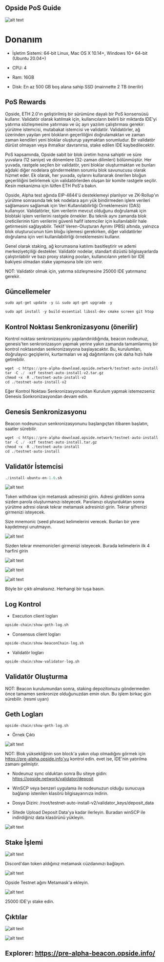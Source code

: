 ## Opside PoS Guide
![alt text](https://i.hizliresim.com/8nzb9w2.jpeg)

# Donanım

- İşletim Sistemi: 64-bit Linux, Mac OS X 10.14+, Windows 10+ 64-bit (Ubuntu 20.04+)

- CPU: 4

- Ram: 16GB

- Disk: En az 500 GB boş alana sahip SSD (mainnette 2 TB önerilir)

## PoS Rewards

Opside, ETH 2.0'ın geliştirilmiş bir sürümüne dayalı bir PoS konsensüsü kullanır. Validatör olarak katılmak için, kullanıcıların belirli bir miktarda IDE'yi yatırma sözleşmesine yatırması ve üç ayrı yazılım çalıştırması gerekir: yürütme istemcisi, mutabakat istemcisi ve validatör. Validatörler, ağ üzerinden yayılan yeni blokların geçerliliğini doğrulamaktan ve zaman zaman kendileri yeni bloklar oluşturup yaymaktan sorumludur. Bir validatör dürüst olmayan veya ihmalkar davranırsa, stake edilen IDE kaybedilecektir.

PoS kapsamında, Opside sabit bir blok üretim hızına sahiptir ve süre yuvalara (12 saniye) ve dönemlere (32-zaman dilimleri) bölünmüştür. Her yuvada, rastgele seçilen bir validatör, yeni bloklar oluşturmaktan ve bunları ağdaki diğer nodelara göndermekten sorumlu blok savunucusu olarak hizmet eder. Ek olarak, her yuvada, oylarını kullanarak önerilen bloğun geçerliliğini belirlemek için validatörlerden oluşan bir komite rastgele seçilir. Kesin mekanizma için lütfen ETH PoS'a bakın.

Opside, Alpha test ağında EIP-4844'ü desteklemeyi planlıyor ve ZK-Rollup'ın yürütme sonrasında tek tek nodelara aşırı yük bindirmeden işlem verileri sağlamasını sağlamak için Veri Kullanılabilirliği Örneklemesini (DAS) kullanıyor. Validatörler, tüm verilerin mevcut olduğunu doğrulamak için blobtaki işlem verilerini rastgele örnekler. Bu teknik aynı zamanda blok üreticilerinin tüm verilerini güvenli hafif istemciler için kullanılabilir hale getirmesini sağlayabilir. Teklif Veren-Oluşturan Ayrımı (PBS) altında, yalnızca blok oluşturucunun tüm bloğu işlemesi gerekirken, diğer validatörler doğrulama için veri kullanılabilirliği örneklemesini kullanır.

Genel olarak staking, ağ korumasına katılımı basitleştirir ve ademi merkeziyetçiliği destekler. Validatör nodelar, standart dizüstü bilgisayarlarda çalıştırılabilir ve bazı proxy staking pooları, kullanıcıların yeterli bir IDE bakiyesi olmadan stake yapmasına bile izin verir.

NOT: Validatör olmak için, yatırma sözleşmesine 25000 IDE yatırmanız gerekir.

## Güncellemeler

```python
sudo apt-get update -y && sudo apt-get upgrade -y
```

```python
sudo apt install -y build-essential libssl-dev cmake screen git htop
```


## Kontrol Noktası Senkronizasyonu (önerilir)

Kontrol noktası senkronizasyonu yapılandırıldığında, beacon nodeunuz, genesis'ten senkronizasyon yapmak yerine yakın zamanda tamamlanmış bir kontrol noktasından senkronizasyona başlayacaktır. Bu, kurulumları, doğrulayıcı geçişlerini, kurtarmaları ve ağ dağıtımlarını çok daha hızlı hale getirebilir.

```python
wget -c https://pre-alpha-download.opside.network/testnet-auto-install-v2.tar.gz 
tar -C ./ -xzf testnet-auto-install-v2.tar.gz
chmod +x -R ./testnet-auto-install-v2
cd ./testnet-auto-install-v2
```
 
Eğer Kontrol Noktası Senkronizasyonundan Kurulum yapmak istemezseniz Genesis Sonkronizasyondan devam edin.


## Genesis Senkronizasyonu

Beacon nodeunuzun senkronizasyonunu başlangıçtan itibaren başlatın, saatler sürebilir.

```python
wget -c https://pre-alpha-download.opside.network/testnet-auto-install.tar.gz 
tar -C ./ -xzf testnet-auto-install.tar.gz
chmod +x -R ./testnet-auto-install
cd ./testnet-auto-install
```

## Validatör İstemcisi

```python
./install-ubuntu-en-1.0.sh
```

![alt text](https://i.hizliresim.com/qmc2vcs.png)


Token withdraw için metamask adresinizi girin. Adresi girdikten sonra sizden parola oluşturmanızı isteyecek.
Parolanızı oluşturduktan sonra yürütme adresi olarak tekrar metamask adresinizi girin. Tekrar şifrenizi girmenizi isteyecek.

Size mnemonic (seed phrase) kelimelerini verecek. Bunları bir yere kaydetmeyi unutmayın. 

![alt text](https://i.hizliresim.com/pyev1a6.png)


Sizden tekrar mnemonicleri girmenizi isteyecek. Burada kelimelerin ilk 4 harfini girin

![alt text](https://i.hizliresim.com/7jml3bo.png)

![alt text](https://i.hizliresim.com/lvjvwxy.png)

![alt text](https://i.hizliresim.com/l4pm5ghz.png)

Böyle bir çıktı almalısınız. Herhangi bir tuşa basın.

## Log Kontrol

- Execution client logları

```python
opside-chain/show-geth-log.sh
```

- Consensus client logları

```python
opside-chain/show-beaconChain-log.sh
```

- Validatör logları

```python
opside-chain/show-validator-log.sh
```

## Validatör Oluşturma

NOT: Beacon kurulumundan sonra, staking depozitonuzu göndermeden önce tamamen senkronize olduğunuzdan emin olun. Bu işlem birkaç gün sürebilir. (resmi uyarı)


## Geth Logları

```python
opside-chain/show-geth-log.sh
```

- Örnek Çıktı

![alt text](https://i.hizliresim.com/bdr46ya.png)


NOT: Blok yüksekliğinin son block'a yakın olup olmadığını görmek için https://pre-alpha.opside.info'yu kontrol edin. evet ise, IDE'nin yatırılma zamanı gelmiştir.


- Nodeunuz sync olduktan sonra Bu siteye gidin: https://opside.network/validator/deposit

- WinSCP veya benzeri uygulama ile nodeunuzun olduğu sunucuya bağlanıp istenilen klasörü bilgisayarınıza indirin. 

- Dosya Dizini: /root/testnet-auto-install-v2/validator_keys/deposit_data

- Sitede Upload Deposit Data'ya kadar ilerleyin. Buradan winSCP ile indirdiğiniz data klasörünü yükleyin.

![alt text](https://i.hizliresim.com/74p6s50.png)


## Stake İşlemi


![alt text](https://i.hizliresim.com/f9lwjrc.png)

Discord'dan token aldığınız metamask cüzdanınızı bağlayın.

![alt text](https://i.hizliresim.com/32jskiy.png)

Opside Testnet ağını Metamask'a ekleyin.

![alt text](https://i.hizliresim.com/h6jwupt.png)


25000 IDE'yı stake edin.

## Çıktılar


![alt text](https://i.hizliresim.com/fdrz31b.png)

![alt text](https://i.hizliresim.com/pq9kd95.png)


## Explorer: https://pre-alpha-beacon.opside.info/













































